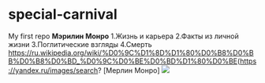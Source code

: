 # special-carnival
My first repo
**Мэрилин Монро**
1.Жизнь и карьера
2.Факты из личной жизни
3.Поглитические взгляды
4.Смерть
<https://ru.wikipedia.org/wiki/%D0%9C%D1%8D%D1%80%D0%B8%D0%BB%D0%B8%D0%BD_%D0%9C%D0%BE%D0%BD%D1%80%D0%BE>(https://yandex.ru/images/search?
[Мерлин Монро]
![](https://upload.wikimedia.org/wikipedia/commons/4/4e/Monroecirca1953.jpg)
